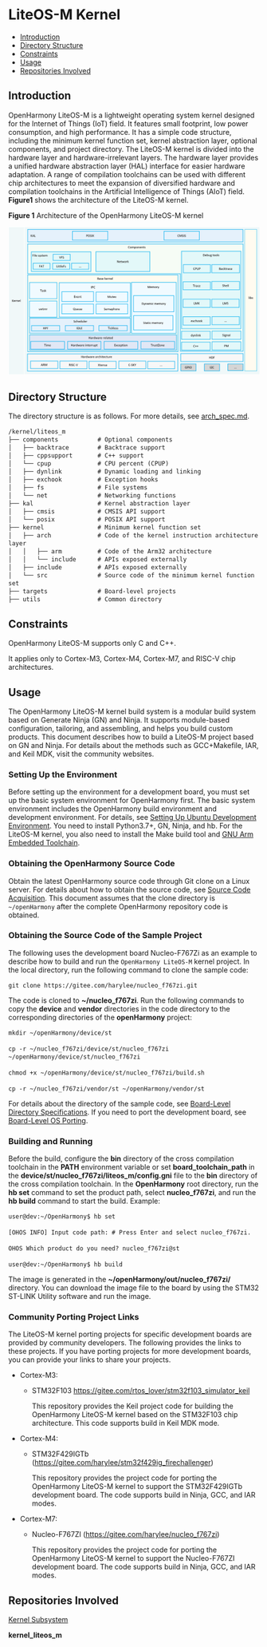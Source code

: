 # LiteOS-M Kernel<a name="EN-US_TOPIC_0000001096757661"></a>

-   [Introduction](#section11660541593)
-   [Directory Structure](#section161941989596)
-   [Constraints](#section119744591305)
-   [Usage](#section3732185231214)
-   [Repositories Involved](#section1371113476307)

## Introduction<a name="section11660541593"></a>

OpenHarmony LiteOS-M is a lightweight operating system kernel designed for the Internet of Things (IoT) field. It features small footprint, low power consumption, and high performance. It has a simple code structure, including the minimum kernel function set, kernel abstraction layer, optional components, and project directory. The LiteOS-M kernel is divided into the hardware layer and hardware-irrelevant layers. The hardware layer provides a unified hardware abstraction layer (HAL) interface for easier hardware adaptation. A range of compilation toolchains can be used with different chip architectures to meet the expansion of diversified hardware and compilation toolchains in the Artificial Intelligence of Things (AIoT) field.
**Figure1** shows the architecture of the LiteOS-M kernel.

**Figure 1** Architecture of the OpenHarmony LiteOS-M kernel<a name="fig0865152210223"></a>

![](figures/architecture-of-openharmony-the-liteos-cortex-m-kernel.png "OpenHarmony-LiteOS-M Kernel Architecture")

## Directory Structure<a name="section161941989596"></a>

The directory structure is as follows. For more details, see [arch_spec.md](arch_spec.md).

```
/kernel/liteos_m
├── components           # Optional components
│   ├── backtrace        # Backtrace support
│   ├── cppsupport       # C++ support
│   └── cpup             # CPU percent (CPUP)
│   ├── dynlink          # Dynamic loading and linking
│   ├── exchook          # Exception hooks
│   ├── fs               # File systems
│   └── net              # Networking functions
├── kal                  # Kernel abstraction layer
│   ├── cmsis            # CMSIS API support
│   └── posix            # POSIX API support
├── kernel               # Minimum kernel function set
│   ├── arch             # Code of the kernel instruction architecture layer
│   │   ├── arm          # Code of the Arm32 architecture
│   │   └── include      # APIs exposed externally
│   ├── include          # APIs exposed externally
│   └── src              # Source code of the minimum kernel function set
├── targets              # Board-level projects
├── utils                # Common directory
```

## Constraints<a name="section119744591305"></a>

OpenHarmony LiteOS-M supports only C and C++.

It applies only to Cortex-M3, Cortex-M4, Cortex-M7, and RISC-V chip architectures.

## Usage<a name="section3732185231214"></a>

The OpenHarmony LiteOS-M kernel build system is a modular build system based on Generate Ninja (GN) and Ninja. It supports module-based configuration, tailoring, and assembling, and helps you build custom products. This document describes how to build a LiteOS-M project based on GN and Ninja. For details about the methods such as GCC+Makefile, IAR, and Keil MDK, visit the community websites.

### Setting Up the Environment

Before setting up the environment for a development board, you must set up the basic system environment for OpenHarmony first. The basic system environment includes the OpenHarmony build environment and development environment. For details, see [Setting Up Ubuntu Development Environment](https://gitee.com/openharmony/docs/blob/HEAD/en/device-dev/quick-start/quickstart-lite-env-setup-linux.md). You need to install Python3.7+, GN, Ninja, and hb. For the LiteOS-M kernel, you also need to install the Make build tool and [GNU Arm Embedded Toolchain](https://developer.arm.com/tools-and-software/open-source-software/developer-tools/gnu-toolchain/gnu-rm/downloads).

### Obtaining the OpenHarmony Source Code

Obtain the latest OpenHarmony source code through Git clone on a Linux server. For details about how to obtain the source code, see [Source Code Acquisition](https://gitee.com/openharmony/docs/blob/HEAD/en/device-dev/quick-start/quickstart-lite-env-setup-linux.md). This document assumes that the clone directory is `~/openHarmony` after the complete OpenHarmony repository code is obtained.

### Obtaining the Source Code of the Sample Project

The following uses the development board Nucleo-F767Zi as an example to describe how to build and run the `OpenHarmony LiteOS-M` kernel project. In the local directory, run the following command to clone the sample code:

```
git clone https://gitee.com/harylee/nucleo_f767zi.git
```

The code is cloned to **~/nucleo_f767zi**. Run the following commands to copy the **device** and **vendor** directories in the code directory to the corresponding directories of the **openHarmony** project:

```
mkdir ~/openHarmony/device/st

cp -r ~/nucleo_f767zi/device/st/nucleo_f767zi ~/openHarmony/device/st/nucleo_f767zi

chmod +x ~/openHarmony/device/st/nucleo_f767zi/build.sh

cp -r ~/nucleo_f767zi/vendor/st ~/openHarmony/vendor/st
```

For details about the directory of the sample code, see [Board-Level Directory Specifications](https://gitee.com/openharmony/docs/blob/HEAD/en/device-dev/porting/porting-chip-board-overview.md). If you need to port the development board, see [Board-Level OS Porting](https://gitee.com/openharmony/docs/blob/HEAD/en/device-dev/porting/porting-chip-board.md).

### Building and Running

Before the build, configure the **bin** directory of the cross compilation toolchain in the **PATH** environment variable or set **board&#95;toolchain&#95;path** in the **device/st/nucleo&#95;f767zi/liteos&#95;m/config.gni** file to the **bin** directory of the cross compilation toolchain.
In the **OpenHarmony** root directory, run the **hb set** command to set the product path, select **nucleo_f767zi**, and run the **hb build** command to start the build. Example:

```
user@dev:~/OpenHarmony$ hb set

[OHOS INFO] Input code path: # Press Enter and select nucleo_f767zi.

OHOS Which product do you need? nucleo_f767zi@st

user@dev:~/OpenHarmony$ hb build
```

The image is generated in the **~/openHarmony/out/nucleo&#95;f767zi/** directory. You can download the image file to the board by using the STM32 ST-LINK Utility software and run the image.

### Community Porting Project Links

The LiteOS-M kernel porting projects for specific development boards are provided by community developers. The following provides the links to these projects. If you have porting projects for more development boards, you can provide your links to share your projects.

-   Cortex-M3:

    - STM32F103   https://gitee.com/rtos_lover/stm32f103_simulator_keil

        This repository provides the Keil project code for building the OpenHarmony LiteOS-M kernel based on the STM32F103 chip architecture. This code supports build in Keil MDK mode.

-   Cortex-M4:

    - STM32F429IGTb (https://gitee.com/harylee/stm32f429ig_firechallenger)

        This repository provides the project code for porting the OpenHarmony LiteOS-M kernel to support the STM32F429IGTb development board. The code supports build in Ninja, GCC, and IAR modes.

-   Cortex-M7:

    - Nucleo-F767ZI (https://gitee.com/harylee/nucleo_f767zi)

        This repository provides the project code for porting the OpenHarmony LiteOS-M kernel to support the Nucleo-F767ZI development board. The code supports build in Ninja, GCC, and IAR modes.

## Repositories Involved<a name="section1371113476307"></a>

[Kernel Subsystem](https://gitee.com/openharmony/docs/blob/HEAD/en/readme/%E5%86%85%E6%A0%B8%E5%AD%90%E7%B3%BB%E7%BB%9F.md)

**kernel\_liteos\_m**
